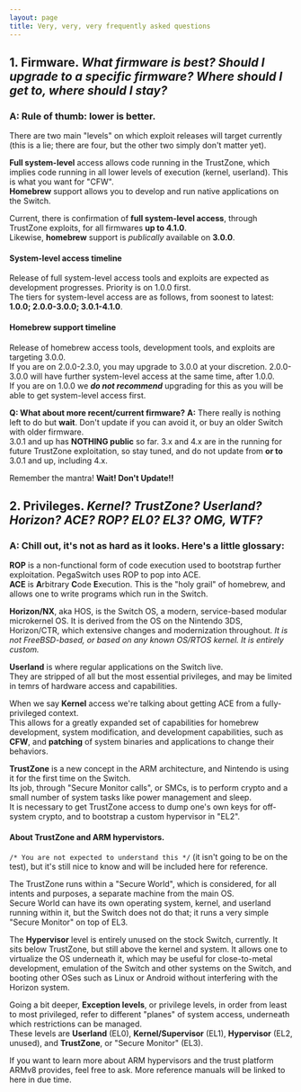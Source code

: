 ```yaml
---
layout: page
title: Very, very, very frequently asked questions
---
```


## 1. **Firmware.** *What firmware is best? Should I upgrade to a specific firmware? Where should I get to, where should I stay?*

### **A**: Rule of thumb: **lower is better**.

There are two main "levels" on which exploit releases will target currently (this is a lie; there are four, but the other two simply don't matter yet).

**Full system-level** access allows code running in the TrustZone, which implies code running in all lower levels of execution (kernel, userland). This is what you want for "CFW".  
**Homebrew** support allows you to develop and run native applications on the Switch.

Current, there is confirmation of **full system-level access**, through TrustZone exploits, for all firmwares **up to 4.1.0**.  
Likewise, **homebrew** support is *publically* available on **3.0.0**.

#### **System-level access timeline**

Release of full system-level access tools and exploits are expected as development progresses. Priority is on 1.0.0 first.  
The tiers for system-level access are as follows, from soonest to latest: **1.0.0; 2.0.0-3.0.0; 3.0.1-4.1.0**.

#### **Homebrew support timeline**

Release of homebrew access tools, development tools, and exploits are targeting 3.0.0.  
If you are on 2.0.0-2.3.0, you may upgrade to 3.0.0 at your discretion. 2.0.0-3.0.0 will have further system-level access at the same time, after 1.0.0.  
If you are on 1.0.0 we ***do not recommend*** upgrading for this as you will be able to get system-level access first.

**Q: What about more recent/current firmware?**
**A:** There really is nothing left to do but **wait**. Don't update if you can avoid it, or buy an older Switch with older firmware.  
3.0.1 and up has **NOTHING public** so far. 3.x and 4.x are in the running for future TrustZone exploitation, so stay tuned, and do not update from **or to** 3.0.1 and up, including 4.x.

Remember the mantra! **Wait! Don't Update!!**

## 2. **Privileges**. *Kernel? TrustZone? Userland? Horizon? ACE? ROP? EL0? EL3? OMG, WTF?*

### **A:** Chill out, it's not as hard as it looks. Here's a little glossary:

**ROP** is a non-functional form of code execution used to bootstrap further exploitation. PegaSwitch uses ROP to pop into ACE.  
**ACE** is **A**rbitrary **C**ode **E**xecution. This is the "holy grail" of homebrew, and allows one to write programs which run in the Switch.

**Horizon/NX**, aka HOS, is the Switch OS, a modern, service-based modular microkernel OS. It is derived from the OS on the Nintendo 3DS, Horizon/CTR, which extensive changes and modernization throughout. *It is not FreeBSD-based, or based on any known OS/RTOS kernel. It is entirely custom.*

**Userland** is where regular applications on the Switch live.  
They are stripped of all but the most essential privileges, and may be limited in temrs of hardware access and capabilities.

When we say **Kernel** access we're talking about getting ACE from a fully-privileged context.  
This allows for a greatly expanded set of capabilities for homebrew development, system modification, and development capabilities, such as **CFW**, and **patching** of system binaries and applications to change their behaviors.

**TrustZone** is a new concept in the ARM architecture, and Nintendo is using it for the first time on the Switch.  
Its job, through "Secure Monitor calls", or SMCs, is to perform crypto and a small number of system tasks like power management and sleep.  
It is necessary to get TrustZone access to dump one's own keys for off-system crypto, and to bootstrap a custom hypervisor in "EL2".

#### **About TrustZone and ARM hypervistors.**

`/* You are not expected to understand this */` (it isn't going to be on the test), but it's still nice to know and will be included here for reference.

The TrustZone runs within a "Secure World", which is considered, for all intents and purposes, a separate machine from the main OS.  
Secure World can have its own operating system, kernel, and userland running within it, but the Switch does not do that; it runs a very simple "Secure Monitor" on top of EL3.

The **Hypervisor** level is entirely unused on the stock Switch, currently. It sits below TrustZone, but still above the kernel and system. It allows one to virtualize the OS underneath it, which may be useful for close-to-metal development, emulation of the Switch and other systems on the Switch, and booting other OSes such as Linux or Android without interfering with the Horizon system.

Going a bit deeper, **Exception levels**, or privilege levels, in order from least to most privileged, refer to different "planes" of system access, underneath which restrictions can be managed.  
These levels are **Userland** (EL0), **Kernel/Supervisor** (EL1), **Hypervisor** (EL2, unused), and **TrustZone**, or "Secure Monitor" (EL3).

If you want to learn more about ARM hypervisors and the trust platform ARMv8 provides, feel free to ask. More reference manuals will be linked to here in due time.
